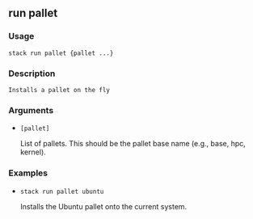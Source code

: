 ## run pallet

### Usage

`stack run pallet {pallet ...}`

### Description


	Installs a pallet on the fly
	
	

### Arguments

* `[pallet]`

   List of pallets. This should be the pallet base name (e.g., base, hpc,
	kernel).


### Examples

* `stack run pallet ubuntu`

   Installs the Ubuntu pallet onto the current system.



